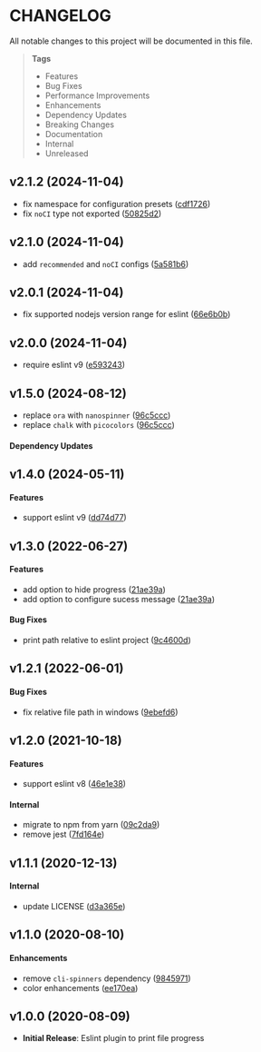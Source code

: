 # CHANGELOG

All notable changes to this project will be documented in this file.

> **Tags**
>
> - Features
> - Bug Fixes
> - Performance Improvements
> - Enhancements
> - Dependency Updates
> - Breaking Changes
> - Documentation
> - Internal
> - Unreleased

## v2.1.2 (2024-11-04)

- fix namespace for configuration presets ([cdf1726](https://github.com/sibiraj-s/eslint-plugin-file-progress/commit/cdf1726))
- fix `noCI` type not exported ([50825d2](https://github.com/sibiraj-s/eslint-plugin-file-progress/commit/50825d2))

## v2.1.0 (2024-11-04)

- add `recommended` and `noCI` configs ([5a581b6](https://github.com/sibiraj-s/eslint-plugin-file-progress/commit/5a581b6))

## v2.0.1 (2024-11-04)

- fix supported nodejs version range for eslint ([66e6b0b](https://github.com/sibiraj-s/eslint-plugin-file-progress/commit/66e6b0b))

## v2.0.0 (2024-11-04)

- require eslint v9 ([e593243](https://github.com/sibiraj-s/eslint-plugin-file-progress/commit/e593243))

## v1.5.0 (2024-08-12)

- replace `ora` with `nanospinner` ([96c5ccc](https://github.com/sibiraj-s/eslint-plugin-file-progress/commit/96c5ccc))
- replace `chalk` with `picocolors` ([96c5ccc](https://github.com/sibiraj-s/eslint-plugin-file-progress/commit/96c5ccc))

#### Dependency Updates

## v1.4.0 (2024-05-11)

#### Features

- support eslint v9 ([dd74d77](https://github.com/sibiraj-s/eslint-plugin-file-progress/commit/dd74d77))

## v1.3.0 (2022-06-27)

#### Features

- add option to hide progress ([21ae39a](https://github.com/sibiraj-s/eslint-plugin-file-progress/commit/21ae39a))
- add option to configure sucess message ([21ae39a](https://github.com/sibiraj-s/eslint-plugin-file-progress/commit/21ae39a))

#### Bug Fixes

- print path relative to eslint project ([9c4600d](https://github.com/sibiraj-s/eslint-plugin-file-progress/commit/9c4600d))

## v1.2.1 (2022-06-01)

#### Bug Fixes

- fix relative file path in windows ([9ebefd6](https://github.com/sibiraj-s/eslint-plugin-file-progress/commit/9ebefd6))

## v1.2.0 (2021-10-18)

#### Features

- support eslint v8 ([46e1e38](https://github.com/sibiraj-s/eslint-plugin-file-progress/commit/46e1e38))

#### Internal

- migrate to npm from yarn ([09c2da9](https://github.com/sibiraj-s/eslint-plugin-file-progress/commit/09c2da9))
- remove jest ([7fd164e](https://github.com/sibiraj-s/eslint-plugin-file-progress/commit/7fd164e))

## v1.1.1 (2020-12-13)

#### Internal

- update LICENSE ([d3a365e](https://github.com/sibiraj-s/eslint-plugin-file-progress/commit/d3a365e))

## v1.1.0 (2020-08-10)

#### Enhancements

- remove `cli-spinners` dependency ([9845971](https://github.com/sibiraj-s/eslint-plugin-file-progress/commit/9845971))
- color enhancements ([ee170ea](https://github.com/sibiraj-s/eslint-plugin-file-progress/commit/ee170ea))

## v1.0.0 (2020-08-09)

- **Initial Release**: Eslint plugin to print file progress
